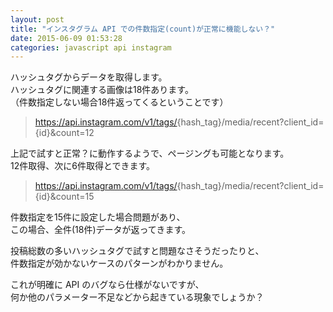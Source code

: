 ```yaml
---
layout: post
title: "インスタグラム API での件数指定(count)が正常に機能しない？"
date: 2015-06-09 01:53:28
categories: javascript api instagram
---
```

<p>ハッシュタグからデータを取得します。<br>
ハッシュタグに関連する画像は18件あります。<br>
（件数指定しない場合18件返ってくるということです）</p>

<blockquote>
  <p><a href="https://api.instagram.com/v1/tags/" rel="nofollow">https://api.instagram.com/v1/tags/</a>{hash_tag}/media/recent?client_id={id}&amp;count=12</p>
</blockquote>

<p>上記で試すと正常？に動作するようで、ページングも可能となります。<br>
12件取得、次に6件取得とできます。</p>

<blockquote>
  <p><a href="https://api.instagram.com/v1/tags/" rel="nofollow">https://api.instagram.com/v1/tags/</a>{hash_tag}/media/recent?client_id={id}&amp;count=15</p>
</blockquote>

<p>件数指定を15件に設定した場合問題があり、<br>
この場合、全件(18件)データが返ってきます。</p>

<p>投稿総数の多いハッシュタグで試すと問題なさそうだったりと、<br>
件数指定が効かないケースのパターンがわかりません。</p>

<p>これが明確に API のバグなら仕様がないですが、<br>
何か他のパラメーター不足などから起きている現象でしょうか？</p>
